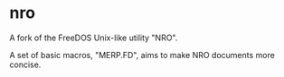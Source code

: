 # nro
A fork of the FreeDOS Unix-like utility "NRO". 

A set of basic macros, "MERP.FD", aims to make NRO documents more concise.
